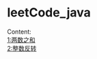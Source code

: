 # leetCode_java
Content:  
[1:两数之和](https://github.com/wjy1478/leetCode_java/tree/master/main/src/pers/lyz/leetCode/number_1)  
[2:整数反转](https://github.com/wjy1478/leetCode_java/tree/master/main/src/pers/lyz/leetCode/number_2)
